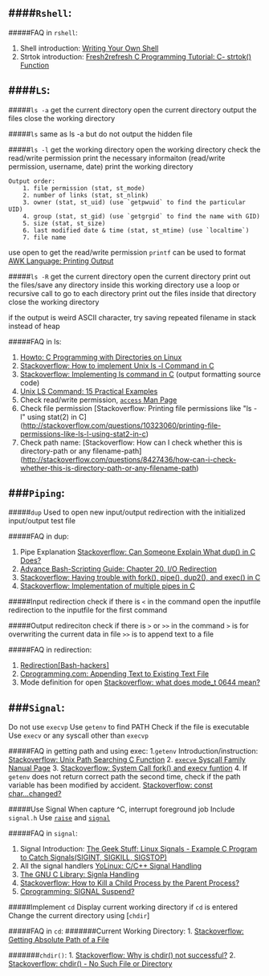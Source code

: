 ####`Rshell`:
-------------
#####FAQ in `rshell`:
1. Shell introduction: [Writing Your Own Shell](http://linuxgazette.net/111/ramankutty.html)
2. Strtok introduction: [Fresh2refresh C Programming Tutorial: C- strtok() Function](http://fresh2refresh.com/c/c-strings/c-strtok-function/)


####`LS`:
---------
#####`ls -a`
	get the current directory 
	open the current directory 
	output the files
	close the working directory

#####`ls`
	same as ls -a
	but do not output the hidden file

#####`ls -l`
	get the working directory
	open the working directory
	check the read/write permission
	print the necessary informaiton (read/write permission, username, date)
	print the working directory

	Output order:
		1. file permission (stat, st_mode)
		2. number of links (stat, st_nlink)
		3. owner (stat, st_uid) (use `getpwuid` to find the particular UID)
		4. group (stat, st_gid) (use `getgrgid` to find the name with GID)
		5. size (stat, st_size) 
		6. last modified date & time (stat, st_mtime) (use `localtime`)
		7. file name

use open to get the read/write permission
`printf` can be used to format [AWK Language: Printing Output](http://www.chemie.fu-berlin.de/chemnet/use/info/gawk/gawk_7.html)

#####`ls -R`
	get the current directory 
	open the current directory
	print out the files/save any directory inside this working directory
	use a loop or recursive call to go to each directory
	print out the files inside that directory
	close the working directory

if the output is weird ASCII character, try saving repeated filename in stack instead of heap

#####FAQ in ls: 
1. [Howto: C Programming with Directories on Linux](http://www.thegeekstuff.com/2012/06/c-directory/)
2. [Stackoverflow: How to implement Unix ls -l Command in C](http://stackoverflow.com/questions/857156/how-to-implement-unix-ls-l-command-in-c)
3. [Stackoverflow: Implementing ls command in C](http://stackoverflow.com/questions/14576725/implementing-ls-command-in-c) (output formatting source code)
4. [Unix LS Command: 15 Practical Examples](http://www.thegeekstuff.com/2009/07/linux-ls-command-examples/)
5. Check read/write permission, [`access` Man Page](http://linux.die.net/man/2/access)
6. Check file permission [Stackoverflow: Printing file permissions like "ls -l" using stat(2) in C] (http://stackoverflow.com/questions/10323060/printing-file-permissions-like-ls-l-using-stat2-in-c)
7. Check path name:
	[Stackoverflow: How can I check whether this is directory-path or any filename-path] (http://stackoverflow.com/questions/8427436/how-can-i-check-whether-this-is-directory-path-or-any-filename-path)

###`Piping`:
------------
#####`dup`
	Used to open new input/output redirection with the initialized input/output test file

#####FAQ in dup:
1. Pipe Explanation [Stackoverflow: Can Someone Explain What dup() in C Does?](http://stackoverflow.com/questions/7861611/can-someone-explain-what-dup-in-c-does?rq=1)
2. [Advance Bash-Scripting Guide: Chapter 20. I/O Redirection](http://www.tldp.org/LDP/abs/html/io-redirection.html)
2. [Stackoverflow: Having trouble with fork(), pipe(), dup2(), and exec() in C](http://stackoverflow.com/questions/916900/having-trouble-with-fork-pipe-dup2-and-exec-in-c?rq=1)
3. [Stackoverflow: Implementation of multiple pipes in C](http://stackoverflow.com/questions/8389033/implementation-of-multiple-pipes-in-c?lq=1)

#####Input redirection
	check if there is `<` in the command
	open the inputfile
	redirection to the inputfile for the first command

#####Output redireciton
	check if there is `>` or `>>` in the command 
	`>` is for overwriting the current data in file
	`>>` is to append text to a file
	
#####FAQ in redirection: 	
1. [Redirection[Bash-hackers]](http://wiki.bash-hackers.org/syntax/redirection)	
2. [Cprogramming.com: Appending Text to Existing Text File](http://cboard.cprogramming.com/c-programming/103570-appending-text-existing-text-file.html)
3. Mode definition for open [Stackoverflow: what does mode_t 0644 mean?](http://stackoverflow.com/questions/18415904/what-does-mode-t-0644-mean)

###`Signal`:
------------
Do not use `execvp`
Use `getenv` to find PATH
Check if the file is executable
Use `execv` or any syscall other than `execvp`

#####FAQ in	getting path and using exec:
1.`getenv` Introduction/instruction:  [Stackoverflow: Unix Path Searching C Function](http://stackoverflow.com/questions/147057/unix-path-searching-c-function)
2. [`execve` Syscall Family Nanual Page](http://linux.die.net/man/3/execve)
3. [Stackoverflow: System Call fork() and execv funtion](http://stackoverflow.com/questions/19147386/system-call-fork-and-execv-function)
4. If `getenv` does not return correct path the second time, check if the path variable has been modified by accident. [Stackoverflow: const char...changed?](http://stackoverflow.com/questions/10249750/const-char-changed)

#####Use Signal
	When capture ^C, interrupt foreground job
	Include `signal.h`
	Use [`raise`](http://linux.die.net/man/3/raise) and [`signal`](http://linux.die.net/man/2/signal)
	
#####FAQ in `signal`:
1. Signal Introduction: [The Geek Stuff: Linux Signals - Example C Program to Catch Signals(SIGINT, SIGKILL, SIGSTOP)](http://www.thegeekstuff.com/2012/03/catch-signals-sample-c-code/)
2. All the signal handlers [YoLinux: C/C++ Signal Handling](http://www.yolinux.com/TUTORIALS/C++Signals.html)
3. [The GNU C Library: Signla Handling](http://www.cs.utah.edu/dept/old/texinfo/glibc-manual-0.02/library_21.html)
4. [Stackoverflow: How to Kill a Child Process by the Parent Process?](http://stackoverflow.com/questions/6501522/how-to-kill-a-child-process-by-the-parent-process)
5. [Cprogramming: SIGNAL Suspend?](http://cboard.cprogramming.com/c-programming/121383-signal-suspended.html)

#####Implement `cd`
	Display current working directory 
	if `cd` is entered
	Change the current directory using [`chdir`]

#####FAQ in `cd`:
#######Current Working Directory:
	1. [Stackoverflow: Getting Absolute Path of a File](http://stackoverflow.com/questions/229012/getting-absolute-path-of-a-file)

#######`chdir()`:
	1. [Stackoverflow: Why is chdir() not successful?](http://stackoverflow.com/questions/16841365/why-is-chdir-not-successful?rq=1)
	2. [Stackoverflow: chdir() - No Such File or Directory](http://stackoverflow.com/questions/13591065/chdir-no-such-file-or-directory?rq=1)

